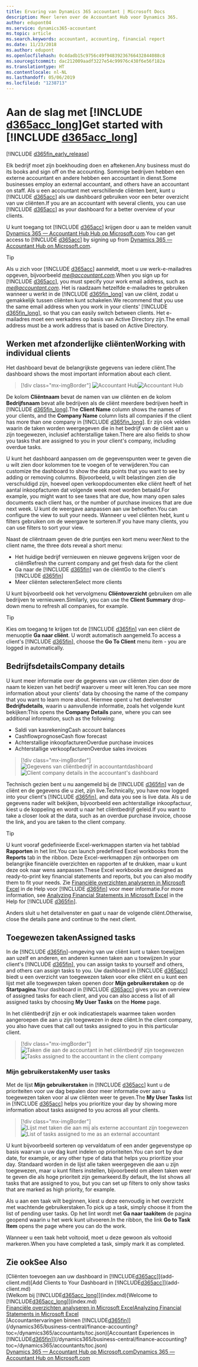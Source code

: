 ```yaml
---
title: Ervaring van Dynamics 365 accountant | Microsoft Docs
description: Meer leren over de Accountant Hub voor Dynamics 365.
author: edupont04
ms.service: dynamics365-accountant
ms.topic: article
ms.search.keywords: accountant, accounting, financial report
ms.date: 11/23/2018
ms.author: edupont
ms.openlocfilehash: 0c4dadb15c9756c49f94839236766432844088c8
ms.sourcegitcommit: dac212009aadf3227e54c99976c438f6e56f182a
ms.translationtype: HT
ms.contentlocale: nl-NL
ms.lasthandoff: 05/06/2019
ms.locfileid: "1238713"
---
```

# <a name="get-started-with-include-d365acclongincludesd365acclongmdmd"></a><span data-ttu-id="daec8-103">Aan de slag met [!INCLUDE [d365acc_long](includes/d365acc_long_md.md)]</span><span class="sxs-lookup"><span data-stu-id="daec8-103">Get started with [!INCLUDE [d365acc_long](includes/d365acc_long_md.md)]</span></span>
[!INCLUDE [d365fin_early_release](includes/d365fin_early_release.md.md)]

<span data-ttu-id="daec8-104">Elk bedrijf moet zijn boekhouding doen en aftekenen.</span><span class="sxs-lookup"><span data-stu-id="daec8-104">Any business must do its books and sign off on the accounting.</span></span> <span data-ttu-id="daec8-105">Sommige bedrijven hebben een externe accountant en andere hebben een accountant in dienst.</span><span class="sxs-lookup"><span data-stu-id="daec8-105">Some businesses employ an external accountant, and others have an accountant on staff.</span></span> <span data-ttu-id="daec8-106">Als u een accountant met verschillende cliënten bent, kunt u [!INCLUDE [d365acc](includes/d365acc_md.md)] als uw dashboard gebruiken voor een beter overzicht van uw cliënten.</span><span class="sxs-lookup"><span data-stu-id="daec8-106">If you are an accountant with several clients, you can use [!INCLUDE [d365acc](includes/d365acc_md.md)] as your dashboard for a better overview of your clients.</span></span>  

<span data-ttu-id="daec8-107">U kunt toegang tot [!INCLUDE [d365acc](includes/d365acc_md.md)] krijgen door u aan te melden vanuit [Dynamics 365 — Accountant Hub Hub op Microsoft.com](https://www.microsoft.com/en-us/dynamics365/financial-insights-for-accountants).</span><span class="sxs-lookup"><span data-stu-id="daec8-107">You can get access to [!INCLUDE [d365acc](includes/d365acc_md.md)] by signing up from [Dynamics 365 — Accountant Hub on Microsoft.com](https://www.microsoft.com/en-us/dynamics365/financial-insights-for-accountants).</span></span>  

> [!TIP]
>  <span data-ttu-id="daec8-108">Als u zich voor [!INCLUDE [d365acc](includes/d365acc_md.md)] aanmeldt, moet u uw werk-e-mailadres opgeven, bijvoorbeeld <em>me@accountant.com</em>.</span><span class="sxs-lookup"><span data-stu-id="daec8-108">When you sign up for [!INCLUDE [d365acc](includes/d365acc_md.md)], you must specify your work email address, such as <em>me@accountant.com</em>.</span></span> <span data-ttu-id="daec8-109">Het is raadzaam hetzelfde e-mailadres te gebruiken wanneer u werkt in de [!INCLUDE [d365fin_long](includes/d365fin_long_md.md)] van uw cliënt, zodat u gemakkelijk tussen cliënten kunt schakelen.</span><span class="sxs-lookup"><span data-stu-id="daec8-109">We recommend that you use the same email address when you work in your clients' [!INCLUDE [d365fin_long](includes/d365fin_long_md.md)], so that you can easily switch between clients.</span></span> <span data-ttu-id="daec8-110">Het e-mailadres moet een werkadres op basis van Active Directory zijn.</span><span class="sxs-lookup"><span data-stu-id="daec8-110">The email address must be a work address that is based on Active Directory.</span></span>

## <a name="working-with-individual-clients"></a><span data-ttu-id="daec8-111">Werken met afzonderlijke cliënten</span><span class="sxs-lookup"><span data-stu-id="daec8-111">Working with individual clients</span></span>
<span data-ttu-id="daec8-112">Het dashboard bevat de belangrijkste gegevens van iedere cliënt.</span><span class="sxs-lookup"><span data-stu-id="daec8-112">The dashboard shows the most important information about each client.</span></span>  

> [!div class="mx-imgBorder"]
> <span data-ttu-id="daec8-113">![Accountant Hub](./media/accountant-get-started/accountant-dashboard.png)</span><span class="sxs-lookup"><span data-stu-id="daec8-113">![Accountant Hub](./media/accountant-get-started/accountant-dashboard.png)</span></span>

<span data-ttu-id="daec8-114">De kolom **Cliëntnaam** bevat de namen van uw cliënten en de kolom **Bedrijfsnaam** bevat alle bedrijven als de cliënt meerdere bedrijven heeft in [!INCLUDE [d365fin_long](includes/d365fin_long_md.md)].</span><span class="sxs-lookup"><span data-stu-id="daec8-114">The **Client Name** column shows the names of your clients, and the **Company Name** column lists all companies if the client has more than one company in [!INCLUDE [d365fin_long](includes/d365fin_long_md.md)].</span></span> <span data-ttu-id="daec8-115">Er zijn ook velden waarin de taken worden weergegeven die in het bedrijf van de cliënt aan u zijn toegewezen, inclusief achterstallige taken.</span><span class="sxs-lookup"><span data-stu-id="daec8-115">There are also fields to show you tasks that are assigned to you in your client's company, including overdue tasks.</span></span>  

<span data-ttu-id="daec8-116">U kunt het dashboard aanpassen om de gegevenspunten weer te geven die u wilt zien door kolommen toe te voegen of te verwijderen.</span><span class="sxs-lookup"><span data-stu-id="daec8-116">You can customize the dashboard to show the data points that you want to see by adding or removing columns.</span></span> <span data-ttu-id="daec8-117">Bijvoorbeeld, u wilt belastingen zien die verschuldigd zijn, hoeveel open verkoopdocumenten elke cliënt heeft of het aantal inkoopfacturen dat volgende week moet worden betaald.</span><span class="sxs-lookup"><span data-stu-id="daec8-117">For example, you might want to see taxes that are due, how many open sales documents each client has, or the number of purchase invoices that are due next week.</span></span> <span data-ttu-id="daec8-118">U kunt de weergave aanpassen aan uw behoeften.</span><span class="sxs-lookup"><span data-stu-id="daec8-118">You can configure the view to suit your needs.</span></span> <span data-ttu-id="daec8-119">Wanneer u veel cliënten hebt, kunt u filters gebruiken om de weergave te sorteren.</span><span class="sxs-lookup"><span data-stu-id="daec8-119">If you have many clients, you can use filters to sort your view.</span></span>  

<span data-ttu-id="daec8-120">Naast de cliëntnaam geven de drie puntjes een kort menu weer:</span><span class="sxs-lookup"><span data-stu-id="daec8-120">Next to the client name, the three dots reveal a short menu:</span></span>

- <span data-ttu-id="daec8-121">Het huidige bedrijf vernieuwen en nieuwe gegevens krijgen voor de cliënt</span><span class="sxs-lookup"><span data-stu-id="daec8-121">Refresh the current company and get fresh data for the client</span></span>  
- <span data-ttu-id="daec8-122">Ga naar de [!INCLUDE [d365fin](includes/d365fin_md.md)] van de cliënt</span><span class="sxs-lookup"><span data-stu-id="daec8-122">Go to the client's [!INCLUDE [d365fin](includes/d365fin_md.md)]</span></span>  
- <span data-ttu-id="daec8-123">Meer cliënten selecteren</span><span class="sxs-lookup"><span data-stu-id="daec8-123">Select more clients</span></span>  

<span data-ttu-id="daec8-124">U kunt bijvoorbeeld ook het vervolgmenu **Cliëntoverzicht** gebruiken om alle bedrijven te vernieuwen.</span><span class="sxs-lookup"><span data-stu-id="daec8-124">Similarly, you can use the **Client Summary** drop-down menu to refresh all companies, for example.</span></span>  

> [!TIP]
>  <span data-ttu-id="daec8-125">Kies om toegang te krijgen tot de [!INCLUDE [d365fin](includes/d365fin_md.md)] van een cliënt de menuoptie **Ga naar cliënt**. U wordt automatisch aangemeld.</span><span class="sxs-lookup"><span data-stu-id="daec8-125">To access a client's [!INCLUDE [d365fin](includes/d365fin_md.md)], choose the **Go To Client** menu item - you are logged in automatically.</span></span>

## <a name="company-details"></a><span data-ttu-id="daec8-126">Bedrijfsdetails</span><span class="sxs-lookup"><span data-stu-id="daec8-126">Company details</span></span>
<span data-ttu-id="daec8-127">U kunt meer informatie over de gegevens van uw cliënten zien door de naam te kiezen van het bedrijf waarover u meer wilt leren.</span><span class="sxs-lookup"><span data-stu-id="daec8-127">You can see more information about your clients' data by choosing the name of the company that you want to learn more about.</span></span> <span data-ttu-id="daec8-128">Hiermee opent u het deelvenster **Bedrijfsdetails**, waarin u aanvullende informatie, zoals het volgende kunt bekijken:</span><span class="sxs-lookup"><span data-stu-id="daec8-128">This opens the **Company Details** pane, where you can see additional information, such as the following:</span></span>  

* <span data-ttu-id="daec8-129">Saldi van kasrekening</span><span class="sxs-lookup"><span data-stu-id="daec8-129">Cash account balances</span></span>  
* <span data-ttu-id="daec8-130">Cashflowprognose</span><span class="sxs-lookup"><span data-stu-id="daec8-130">Cash flow forecast</span></span>  
* <span data-ttu-id="daec8-131">Achterstallige inkoopfacturen</span><span class="sxs-lookup"><span data-stu-id="daec8-131">Overdue purchase invoices</span></span>  
* <span data-ttu-id="daec8-132">Achterstallige verkoopfacturen</span><span class="sxs-lookup"><span data-stu-id="daec8-132">Overdue sales invoices</span></span>  

> [!div class="mx-imgBorder"]
> <span data-ttu-id="daec8-133">![Gegevens van cliëntbedrijf in accountantdashboard](./media/accountant-get-started/accountant-company-details.png)</span><span class="sxs-lookup"><span data-stu-id="daec8-133">![Client company details in the accountant's dashboard](./media/accountant-get-started/accountant-company-details.png)</span></span>

<span data-ttu-id="daec8-134">Technisch gezien bent u nu aangemeld bij de [!INCLUDE [d365fin](includes/d365fin_md.md)] van de cliënt en de gegevens die u ziet, zijn live.</span><span class="sxs-lookup"><span data-stu-id="daec8-134">Technically, you have now logged into your client's [!INCLUDE [d365fin](includes/d365fin_md.md)], and data you see is live data.</span></span> <span data-ttu-id="daec8-135">Als u de gegevens nader wilt bekijken, bijvoorbeeld een achterstallige inkoopfactuur, kiest u de koppeling en wordt u naar het cliëntbedrijf geleid.</span><span class="sxs-lookup"><span data-stu-id="daec8-135">If you want to take a closer look at the data, such as an overdue purchase invoice, choose the link, and you are taken to the client company.</span></span>  

> [!TIP]
> <span data-ttu-id="daec8-136">U kunt vooraf gedefinieerde Excel-werkmappen starten via het tabblad **Rapporten** in het lint.</span><span class="sxs-lookup"><span data-stu-id="daec8-136">You can launch predefined Excel workbooks from the **Reports** tab in the ribbon.</span></span> <span data-ttu-id="daec8-137">Deze Excel-werkmappen zijn ontworpen om belangrijke financiële overzichten en rapporten af te drukken, maar u kunt deze ook naar wens aanpassen.</span><span class="sxs-lookup"><span data-stu-id="daec8-137">These Excel workbooks are designed as ready-to-print key financial statements and reports, but you can also modify them to fit your needs.</span></span> <span data-ttu-id="daec8-138">Zie [Financiële overzichten analyseren in Microsoft Excel](/dynamics365/business-central/finance-analyze-excel?toc=/dynamics365/accountants/toc.json) in de Help voor [!INCLUDE [d365fin](includes/d365fin_md.md)] voor meer informatie.</span><span class="sxs-lookup"><span data-stu-id="daec8-138">For more information, see [Analyzing Financial Statements in Microsoft Excel](/dynamics365/business-central/finance-analyze-excel?toc=/dynamics365/accountants/toc.json) in the Help for [!INCLUDE [d365fin](includes/d365fin_md.md)].</span></span>  

<span data-ttu-id="daec8-139">Anders sluit u het detailvenster en gaat u naar de volgende cliënt.</span><span class="sxs-lookup"><span data-stu-id="daec8-139">Otherwise, close the details pane and continue to the next client.</span></span>  

## <a name="assigned-tasks"></a><span data-ttu-id="daec8-140">Toegewezen taken</span><span class="sxs-lookup"><span data-stu-id="daec8-140">Assigned tasks</span></span>
<span data-ttu-id="daec8-141">In de [!INCLUDE [d365fin](includes/d365fin_md.md)]-omgeving van uw cliënt kunt u taken toewijzen aan uzelf en anderen, en anderen kunnen taken aan u toewijzen.</span><span class="sxs-lookup"><span data-stu-id="daec8-141">In your client's [!INCLUDE [d365fin](includes/d365fin_md.md)], you can assign tasks to yourself and others, and others can assign tasks to you.</span></span> <span data-ttu-id="daec8-142">Uw dashboard in [!INCLUDE [d365acc](includes/d365acc_md.md)] biedt u een overzicht van toegewezen taken voor elke cliënt en u kunt een lijst met alle toegewezen taken openen door **Mijn gebruikerstaken** op de **Startpagina**.</span><span class="sxs-lookup"><span data-stu-id="daec8-142">Your dashboard in [!INCLUDE [d365acc](includes/d365acc_md.md)] gives you an overview of assigned tasks for each client, and you can also access a list of all assigned tasks by choosing **My User Tasks** on the **Home** page.</span></span>  

<span data-ttu-id="daec8-143">In het cliëntbedrijf zijn er ook indicatiestapels waarmee taken worden aangeroepen die aan u zijn toegewezen in deze cliënt.</span><span class="sxs-lookup"><span data-stu-id="daec8-143">In the client company, you also have cues that call out tasks assigned to you in this particular client.</span></span>

> [!div class="mx-imgBorder"]
> <span data-ttu-id="daec8-144">![Taken die aan de accountant in het cliëntbedrijf zijn toegewezen](./media/accountant-get-started/accountant-company-details-tasks.png)</span><span class="sxs-lookup"><span data-stu-id="daec8-144">![Tasks assigned to the accountant in the client company](./media/accountant-get-started/accountant-company-details-tasks.png)</span></span>

### <a name="my-user-tasks"></a><span data-ttu-id="daec8-145">Mijn gebruikerstaken</span><span class="sxs-lookup"><span data-stu-id="daec8-145">My user tasks</span></span>
<span data-ttu-id="daec8-146">Met de lijst **Mijn gebruikerstaken** in [!INCLUDE [d365acc](includes/d365acc_md.md)] kunt u de prioriteiten voor uw dag bepalen door meer informatie over aan u toegewezen taken voor al uw cliënten weer te geven.</span><span class="sxs-lookup"><span data-stu-id="daec8-146">The **My User Tasks** list in [!INCLUDE [d365acc](includes/d365acc_md.md)] helps you prioritize your day by showing more information about tasks assigned to you across all your clients.</span></span>  

> [!div class="mx-imgBorder"]
> <span data-ttu-id="daec8-147">![Lijst met taken die aan mij als externe accountant zijn toegewezen](./media/accountant-get-started/accountant-tasklist.png)</span><span class="sxs-lookup"><span data-stu-id="daec8-147">![List of tasks assigned to me as an external accountant](./media/accountant-get-started/accountant-tasklist.png)</span></span>

<span data-ttu-id="daec8-148">U kunt bijvoorbeeld sorteren op vervaldatum of een ander gegevenstype op basis waarvan u uw dag kunt indelen op prioriteiten.</span><span class="sxs-lookup"><span data-stu-id="daec8-148">You can sort by due date, for example, or any other type of data that helps you prioritize your day.</span></span> <span data-ttu-id="daec8-149">Standaard worden in de lijst alle taken weergegeven die aan u zijn toegewezen, maar u kunt filters instellen, bijvoorbeeld om alleen taken weer te geven die als hoge prioriteit zijn gemarkeerd.</span><span class="sxs-lookup"><span data-stu-id="daec8-149">By default, the list shows all tasks that are assigned to you, but you can set up filters to only show tasks that are marked as high priority, for example.</span></span>

<span data-ttu-id="daec8-150">Als u aan een taak wilt beginnen, kiest u deze eenvoudig in het overzicht met wachtende gebruikerstaken.</span><span class="sxs-lookup"><span data-stu-id="daec8-150">To pick up a task, simply choose it from the list of pending user tasks.</span></span> <span data-ttu-id="daec8-151">Op het lint wordt met **Ga naar taakitem** de pagina geopend waarin u het werk kunt uitvoeren.</span><span class="sxs-lookup"><span data-stu-id="daec8-151">In the ribbon, the link **Go to Task Item** opens the page where you can do the work.</span></span>  

<span data-ttu-id="daec8-152">Wanneer u een taak hebt voltooid, moet u deze gewoon als voltooid markeren.</span><span class="sxs-lookup"><span data-stu-id="daec8-152">When you have completed a task, simply mark it as completed.</span></span>  

## <a name="see-also"></a><span data-ttu-id="daec8-153">Zie ook</span><span class="sxs-lookup"><span data-stu-id="daec8-153">See Also</span></span>

<span data-ttu-id="daec8-154">[Cliënten toevoegen aan uw dashboard in [!INCLUDE[d365acc](includes/d365acc_md.md)]](add-client.md)</span><span class="sxs-lookup"><span data-stu-id="daec8-154">[Add Clients to Your Dashboard in [!INCLUDE[d365acc](includes/d365acc_md.md)]](add-client.md)</span></span>  
<span data-ttu-id="daec8-155">[Welkom bij [!INCLUDE[d365acc_long](includes/d365acc_long_md.md)]](index.md)</span><span class="sxs-lookup"><span data-stu-id="daec8-155">[Welcome to [!INCLUDE[d365acc_long](includes/d365acc_long_md.md)]](index.md)</span></span>  
[<span data-ttu-id="daec8-156">Financiële overzichten analyseren in Microsoft Excel</span><span class="sxs-lookup"><span data-stu-id="daec8-156">Analyzing Financial Statements in Microsoft Excel</span></span>](/dynamics365/business-central/finance-analyze-excel?toc=/dynamics365/accountants/toc.json)  
<span data-ttu-id="daec8-157">[Accountantervaringen binnen [!INCLUDE[d365fin](includes/d365fin_md.md)]](/dynamics365/business-central/finance-accounting?toc=/dynamics365/accountants/toc.json)</span><span class="sxs-lookup"><span data-stu-id="daec8-157">[Accountant Experiences in [!INCLUDE[d365fin](includes/d365fin_md.md)]](/dynamics365/business-central/finance-accounting?toc=/dynamics365/accountants/toc.json)</span></span>  
[<span data-ttu-id="daec8-158">Dynamics 365 — Accountant Hub op Microsoft.com</span><span class="sxs-lookup"><span data-stu-id="daec8-158">Dynamics 365 — Accountant Hub on Microsoft.com</span></span>](https://www.microsoft.com/en-us/dynamics365/financial-insights-for-accountants)  
